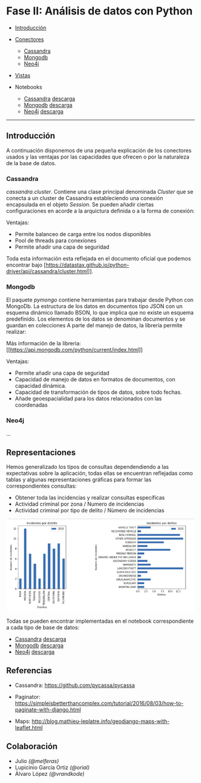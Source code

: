 # Fase II: Análisis de datos con Python

* [Introducción](#introducción)
* [Conectores](#conectores)
  * [Cassandra](cassandra/README.MD)
  * [Mongodb](mongodb/README.MD)
  * [Neo4j](neo4j/README.MD)
* [Vistas](#vistas)

* Notebooks
  * [Cassandra](cassandra/Analisis-Cassandra.html) [descarga](cassandra/Analisis-Cassandra.ipynb)
  * [Mongodb](mongodb/Analisis-Mongodb.html) [descarga](cassandra/Analisis-Mongodb.ipynb)
  * [Neo4j](neo4j/Analisis-Neo4j.html) [descarga](cassandra/Analisis-Neo4j.ipynb)
----

## Introducción

A continuación disponemos de una pequeña explicación de los conectores usados y las ventajas por las capacidades que ofrecen o por la naturaleza de la base de datos. 

### Cassandra

*cassandra.cluster*. Contiene una clase principal denominada *Cluster* que se conecta a un cluster de Cassandra estableciendo
una conexión encapsulada en el objeto _Session_. Se pueden añadir ciertas configuraciones en acorde a la arquictura definida o a la forma 
de conexión: 

Ventajas:
  * Permite balanceo de carga entre los nodos disponibles
  * Pool de threads para conexiones
  * Permite añadir una capa de seguridad

Toda esta información esta reflejada en el documento oficial que podemos encontrar bajo [https://datastax.github.io/python-driver/api/cassandra/cluster.html]].

### Mongodb

El paquete *pymongo* contiene herramientas para trabajar desde Python con MongoDb. La estructura de los datos en documentos tipo JSON con un esquema dinámico llamado BSON, lo que implica que no existe un esquema predefinido. Los elementos de los datos se denominan documentos y se guardan en colecciones
A parte del manejo de datos, la librería permite realizar:

Más información de la libreria: [[https://api.mongodb.com/python/current/index.html]]

Ventajas:

  * Permite añadir una capa de seguridad
  * Capacidad de manejo de datos en formatos de documentos, con capacidad dinámica.
  * Capacidad de transformación de tipos de datos, sobre todo fechas.
  * Añade geoespacialidad para los datos relacionados con las coordenadas

### Neo4j


...


## Representaciones

Hemos generalizado los tipos de consultas dependendiendo a las expectativas sobre la aplicación, 
todas ellas se encuentran reflejadas como tablas y algunas representaciones gráficas para formar
las correspondientes consultas:

* Obtener toda las incidencias y realizar consultas específicas
* Actividad criminal por zona / Numero de incidencias
* Actividad criminal por tipo de delito / Nùmero de incidencias

![](docs/porzonacategoria.png)

Todas se pueden encontrar implementadas en el notebook correspondiente a cada tipo de base de datos:

* [Cassandra](cassandra/Analisis-Cassandra.html) [descarga](cassandra/Analisis-Cassandra.ipynb)
* [Mongodb](cassandra/Analisis-Mongodb.html) [descarga](cassandra/Analisis-Mongodb.ipynb)
* [Neo4j](cassandra/Analisis-Neo4j.html) [descarga](cassandra/Analisis-Neo4j.ipynb)

## Referencias

* Cassandra: https://github.com/pycassa/pycassa

* Paginator: https://simpleisbetterthancomplex.com/tutorial/2016/08/03/how-to-paginate-with-django.html

* Maps: http://blog.mathieu-leplatre.info/geodjango-maps-with-leaflet.html


## Colaboración

* Julio _(@melferas)_
* Lupicinio García Ortiz _(@orial)_
* Álvaro López _(@vrandkode)_
